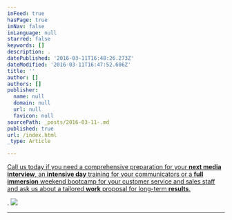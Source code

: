 ```yaml
---
inFeed: true
hasPage: true
inNav: false
inLanguage: null
starred: false
keywords: []
description: .
datePublished: '2016-03-11T16:48:26.273Z'
dateModified: '2016-03-11T16:47:52.606Z'
title: ''
author: []
authors: []
publisher:
  name: null
  domain: null
  url: null
  favicon: null
sourcePath: _posts/2016-03-11-.md
published: true
url: /index.html
_type: Article

---
```

[Call us today if you need a comprehensive preparation for your **next media interview**, an **intensive day** training for your communicators or a **full immersion** weekend bootcamp for your customer service and sales staff and ask us about a tailored **work** proposal for long-term **results**.][0]

.
![](https://the-grid-user-content.s3-us-west-2.amazonaws.com/08ddba11-8c47-4b12-9b34-5990d9bfab93.jpg)

****

[0]: https://thegrid.ai/ddc-communications/contact-us/